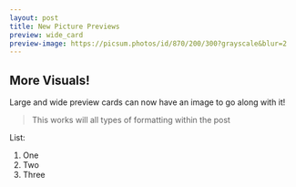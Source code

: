 ```yaml
---
layout: post
title: New Picture Previews
preview: wide_card
preview-image: https://picsum.photos/id/870/200/300?grayscale&blur=2
---
```


## More Visuals!
Large and wide preview cards can now have an image to go along with it!

>This works will all types of formatting within the post 

List:
1. One
2. Two
3. Three
